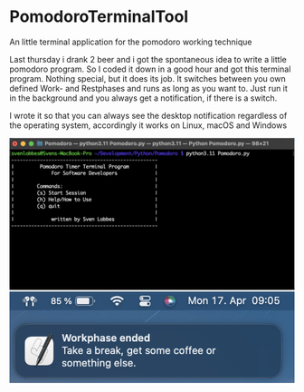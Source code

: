 # PomodoroTerminalTool
An little terminal application for the pomodoro working technique

Last thursday i drank 2 beer and i got the spontaneous idea to write a little pomodoro program. So I coded it down in a good hour and got this terminal program. Nothing special, but it does its job. 
It switches between you own defined Work- and Restphases and runs as long as you want to.
Just run it in the background and you always get a notification, if there is a switch. 

I wrote it so that you can always see the desktop notification regardless of the operating system, accordingly it works on Linux, macOS and Windows

![alt text](https://github.com/SvenLobbes/PomodoroTerminalTool/blob/main/readmesrc/menu.png?raw=true)
![alt text](https://github.com/SvenLobbes/PomodoroTerminalTool/blob/main/readmesrc/notification.png?raw=true)

